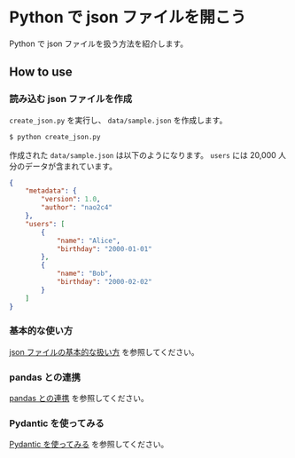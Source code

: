 # Python で json ファイルを開こう

Python で json ファイルを扱う方法を紹介します。

## How to use

### 読み込む json ファイルを作成

`create_json.py` を実行し、 `data/sample.json` を作成します。

```bash
$ python create_json.py
``` 

作成された `data/sample.json` は以下のようになります。 `users` には 20,000 人分のデータが含まれています。

```json
{
    "metadata": {
        "version": 1.0,
        "author": "nao2c4"
    },
    "users": [
        {
            "name": "Alice",
            "birthday": "2000-01-01"
        },
        {
            "name": "Bob",
            "birthday": "2000-02-02"
        }
    ]
}
```

### 基本的な使い方

[json ファイルの基本的な扱い方](notebooks/sample_01_basic.ipynb) を参照してください。

### pandas との連携

[pandas との連携](notebooks/sample_02_pandas.ipynb) を参照してください。

### Pydantic を使ってみる

[Pydantic を使ってみる](notebooks/sample_03_pydantic.ipynb) を参照してください。
